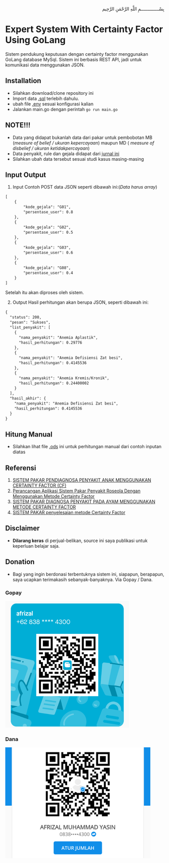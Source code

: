 <p align="right">
بِسْــــــــــــــمِ اللَّهِ الرَّحْمَنِ الرَّحِيم 
</p>

# Expert System With Certainty Factor Using GoLang

Sistem pendukung keputusan dengan certainty factor menggunakan GoLang database MySql. Sistem ini berbasis REST API, jadi untuk komunikasi data menggunakan JSON.

## Installation
- Silahkan download/clone repository ini
- Import data [.sql](go_cf.sql) terlebih dahulu.
- ubah file [.env](.env) sesuai konfigurasi kalian
- Jalankan main.go dengan perintah ```go run main.go ```

## NOTE!!!
- Data yang didapat bukanlah data dari pakar untuk pembobotan MB (<i>measure of belief / ukuran kepercayaan</i>) maupun MD (<i> measure of disbelief / ukuran ketidakpercayaan</i>)
- Data penyakit, rule dan gejala didapat dari [jurnal ini](https://prpm.trigunadharma.ac.id/public/fileJurnal/hpxu6%20-%20Trinanda.pdf)
- Silahkan ubah data tersebut sesuai studi kasus masing-masing

## Input Output
1. Input
Contoh POST data JSON seperti dibawah ini:(<i>Data harus array</i>)
```
[
	{
		"kode_gejala": "G01",
		"persentase_user": 0.8
	},
	{
		"kode_gejala": "G02",
		"persentase_user": 0.5
	},
	{
		"kode_gejala": "G03",
		"persentase_user": 0.6
	},
	{
		"kode_gejala": "G08",
		"persentase_user": 0.4
	}
]
```
Setelah itu akan diproses oleh sistem.

2. Output
Hasil perhitungan akan berupa JSON, seperti dibawah ini:
```
{
  "status": 200,
  "pesan": "Sukses",
  "list_penyakit": [
    {
      "nama_penyakit": "Anemia Aplastik",
      "hasil_perhitungan": 0.29776
    },
    {
      "nama_penyakit": "Anemia Defisiensi Zat besi",
      "hasil_perhitungan": 0.4145536
    },
    {
      "nama_penyakit": "Anemia Kremis/Kronik",
      "hasil_perhitungan": 0.24400002
    }
  ],
  "hasil_akhir": {
    "nama_penyakit": "Anemia Defisiensi Zat besi",
    "hasil_perhitungan": 0.4145536
  }
}
```

## Hitung Manual
- Silahkan lihat file [.ods](manual.ods) ini untuk perhitungan manual dari contoh inputan diatas 

## Referensi
1. [SISTEM PAKAR PENDIAGNOSA PENYAKIT ANAK MENGGUNAKAN CERTAINTY FACTOR (CF)](https://ejournal.unsrat.ac.id/index.php/JIS/article/view/705/0)
2. [Perancangan Aplikasi Sistem Pakar Penyakit Roseola Dengan Menggunakan Metode Certainty Factor](https://www.ejurnal.stmik-budidarma.ac.id/index.php/JSON/article/view/1956)
3. [SISTEM PAKAR DIAGNOSA PENYAKIT PADA AYAM MENGGUNAKAN METODE CERTAINTY FACTOR](https://www.scribd.com/document/431280343/Dokumentasi-Sistem-Pakar-Ayam-Skripsi)
4. [SISTEM PAKAR penyelesaian metode Certainty Factor
](http://ariecandra02.blogspot.com/2017/05/sistem-pakar-penyelesaian-metode_64.html)


## Disclaimer

* <b>Dilarang keras</b> di perjual-belikan, source ini saya publikasi untuk keperluan belajar saja.

## Donation

* Bagi yang ingin berdonasi terbentuknya sistem ini, siapapun, berapapun, saya ucapkan terimakasih sebanyak-banyaknya. Via Gopay / Dana.

### Gopay<br>
<img src="img/gpy.png" height="400"> <br>

### Dana<br>
<img src="img/dana.png" height="350">
